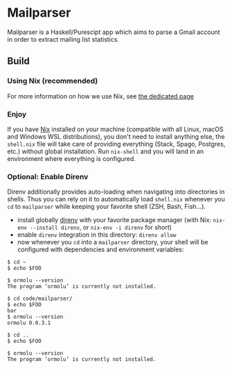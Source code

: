 # Mailparser

Mailparser is a Haskell/Purescipt app which aims to parse a Gmail account in order to extract mailing list statistics.

## Build
### Using Nix (recommended)

For more information on how we use Nix, see [the dedicated page](nix.md)

### Enjoy

If you have [Nix](https://nixos.org/nix/) installed on your machine (compatible with all Linux, macOS and Windows WSL distributions), you don't need to install anything else, the `shell.nix` file will take care of providing everything (Stack, Spago, Postgres, etc.) without global installation. Run `nix-shell` and you will land in an environment where everything is configured.

### Optional: Enable Direnv
Direnv additionally provides auto-loading when navigating into directories in shells. Thus you can rely on it to automatically load `shell.nix` whenever you `cd` to `mailparser` while keeping your favorite shell (ZSH, Bash, Fish...).

* install globally [direnv](https://direnv.net/) with your favorite package manager (with Nix: `nix-env --install direnv`, or `nix-env -i direnv` for short)
* enable `direnv` integration in this directory: `direnv allow`
* now whenever you `cd` into a `mailparser` directory, your shell will be configured with dependencies and environment variables:
```shell
$ cd ~
$ echo $FOO

$ ormolu --version
The program ‘ormolu’ is currently not installed.

$ cd code/mailparser/
$ echo $FOO
bar
$ ormolu --version
ormolu 0.0.3.1

$ cd ..
$ echo $FOO

$ ormolu --version
The program ‘ormolu’ is currently not installed.
```